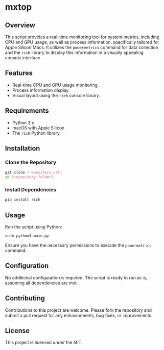 # mxtop

## Overview
This script provides a real-time monitoring tool for system metrics, including CPU and GPU usage, as well as process information, specifically tailored for Apple Silicon Macs. It utilizes the `powermetrics` command for data collection and the `rich` library to display this information in a visually appealing console interface.

## Features
- Real-time CPU and GPU usage monitoring.
- Process information display.
- Visual layout using the `rich` console library.

## Requirements
- Python 3.x
- macOS with Apple Silicon.
- The `rich` Python library.

## Installation

### Clone the Repository
```bash
git clone [repository-url]
cd [repository-folder]
```

### Install Dependencies
```bash
pip install rich
```

## Usage

Run the script using Python:

```bash
sudo python3 main.py
```

Ensure you have the necessary permissions to execute the `powermetrics` command.

## Configuration

No additional configuration is required. The script is ready to run as is, assuming all dependencies are met.

## Contributing

Contributions to this project are welcome. Please fork the repository and submit a pull request for any enhancements, bug fixes, or improvements.

## License

This project is licensed under the MIT.

